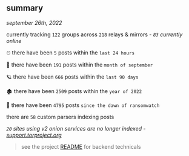 
## summary
_september 26th, 2022_

currently tracking `122` groups across `218` relays & mirrors - _`83` currently online_

⏲ there have been `5` posts within the `last 24 hours`

🦈 there have been `191` posts within the `month of september`

🪐 there have been `666` posts within the `last 90 days`

🏚 there have been `2509` posts within the `year of 2022`

🦕 there have been `4795` posts `since the dawn of ransomwatch`

there are `58` custom parsers indexing posts

_`20` sites using v2 onion services are no longer indexed - [support.torproject.org](https://support.torproject.org/onionservices/v2-deprecation/)_

> see the project [README](https://github.com/joshhighet/ransomwatch#ransomwatch--) for backend technicals
